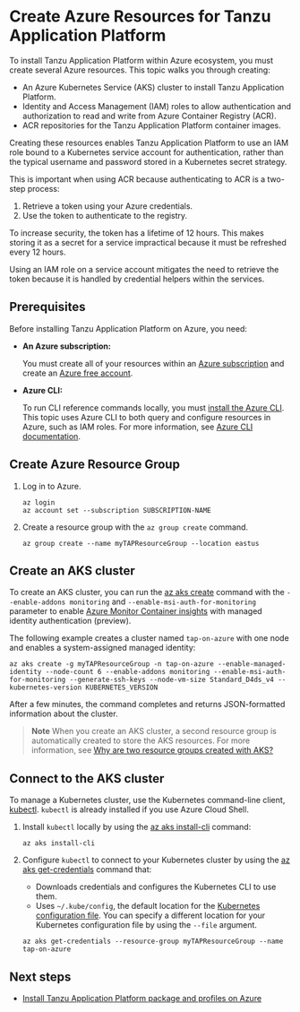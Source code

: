 # Create Azure Resources for Tanzu Application Platform

To install Tanzu Application Platform within Azure ecosystem, you must create several Azure resources. 
This topic walks you through creating:

- An Azure Kubernetes Service (AKS) cluster to install Tanzu Application Platform.
- Identity and Access Management (IAM) roles to allow authentication and
  authorization to read and write from Azure Container Registry (ACR).
- ACR repositories for the Tanzu Application Platform container images.

Creating these resources enables Tanzu Application Platform to use an IAM role 
bound to a Kubernetes service account for authentication, rather than the typical 
username and password stored in a Kubernetes secret strategy. 

This is important when using ACR because authenticating to ACR is a two-step process:

1. Retrieve a token using your Azure credentials.
1. Use the token to authenticate to the registry.

To increase security, the token has a lifetime of 12 hours. This makes storing 
it as a secret for a service impractical because it must be refreshed every 12 hours.

Using an IAM role on a service account mitigates the need to retrieve the token 
because it is handled by credential helpers within the services.

## <a id='prereqs'></a>Prerequisites

Before installing Tanzu Application Platform on Azure, you need:

- **An Azure subscription:**

    You must create all of your resources within
    an [Azure subscription](https://learn.microsoft.com/en-us/azure/guides/developer/azure-developer-guide#understanding-accounts-subscriptions-and-billing) and create an [Azure free account](https://azure.microsoft.com/en-us/free/?ref=microsoft.com&utm_source=microsoft.com&utm_medium=docs&utm_campaign=visualstudio).
  
- **Azure CLI:**

    To run CLI reference commands locally, you must [install the Azure CLI](https://learn.microsoft.com/en-us/cli/azure/install-azure-cli).
    This topic uses Azure CLI to both query and configure resources in Azure, such as IAM roles.
    For more information, see [Azure CLI documentation](https://learn.microsoft.com/en-us/cli/azure/authenticate-azure-cli).


## <a id='azure-resource-group'></a>Create Azure Resource Group

1. Log in to Azure.

    ```console
    az login
    az account set --subscription SUBSCRIPTION-NAME
    ```

1. Create a resource group with the `az group create` command.

    ```console
    az group create --name myTAPResourceGroup --location eastus
    ```

## <a id='create-aks-cluster'></a>Create an AKS cluster

To create an AKS cluster, you can run the [az aks create](https://learn.microsoft.com/en-us/cli/azure/aks?view=azure-cli-latest#az-aks-create) 
command with the `--enable-addons monitoring` and `--enable-msi-auth-for-monitoring` 
parameter to enable [Azure Monitor Container insights](https://learn.microsoft.com/en-us/azure/azure-monitor/containers/container-insights-overview) 
with managed identity authentication (preview). 

The following example creates a cluster named `tap-on-azure` with one node and 
enables a system-assigned managed identity:

```console
az aks create -g myTAPResourceGroup -n tap-on-azure --enable-managed-identity --node-count 6 --enable-addons monitoring --enable-msi-auth-for-monitoring --generate-ssh-keys --node-vm-size Standard_D4ds_v4 --kubernetes-version KUBERNETES_VERSION
```

After a few minutes, the command completes and returns JSON-formatted information about the cluster.

> **Note** When you create an AKS cluster, a second resource group is automatically 
created to store the AKS resources. 
For more information, see [Why are two resource groups created with AKS?](https://learn.microsoft.com/en-us/azure/aks/faq#why-are-two-resource-groups-created-with-aks)

## <a id='connect-aks-cluster'></a>Connect to the AKS cluster

To manage a Kubernetes cluster, use the Kubernetes command-line client, 
[kubectl](https://kubernetes.io/docs/user-guide/kubectl/). 
`kubectl` is already installed if you use Azure Cloud Shell.

1. Install `kubectl` locally by using the 
  [az aks install-cli](https://learn.microsoft.com/en-us/cli/azure/aks#az-aks-install-cli) command:

    ```console
    az aks install-cli
    ```

1. Configure `kubectl` to connect to your Kubernetes cluster by using the 
  [az aks get-credentials](https://learn.microsoft.com/en-us/cli/azure/aks#az-aks-get-credentials) command that:

    - Downloads credentials and configures the Kubernetes CLI to use them.
    - Uses `~/.kube/config`, the default location for the [Kubernetes configuration file](https://kubernetes.io/docs/concepts/configuration/organize-cluster-access-kubeconfig/). 
    You can specify a different location for your Kubernetes configuration file by using the `--file` argument.

    ```console
    az aks get-credentials --resource-group myTAPResourceGroup --name tap-on-azure
    ```

## <a id='next-steps'></a>Next steps

- [Install Tanzu Application Platform package and profiles on Azure](profile.hbs.md)
